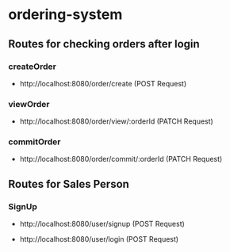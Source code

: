 # ordering-system

## Routes for checking orders after login
### createOrder
- http://localhost:8080/order/create (POST Request)

### viewOrder
- http://localhost:8080/order/view/:orderId (PATCH Request)

### commitOrder
- http://localhost:8080/order/commit/:orderId (PATCH Request)

## Routes for Sales Person
### SignUp
- http://localhost:8080/user/signup (POST Request)

- http://localhost:8080/user/login (POST Request)